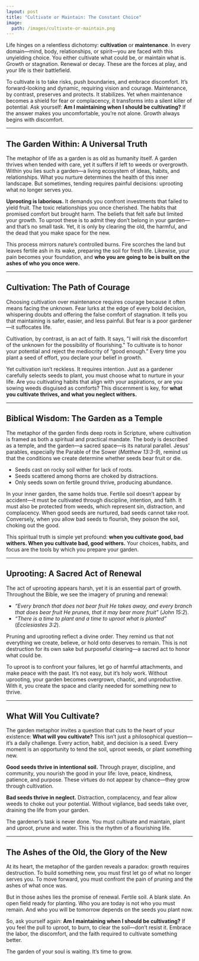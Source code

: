 ```yaml
---
layout: post
title: "Cultivate or Maintain: The Constant Choice"
image:
  path: /images/cultivate-or-maintain.png
---
```


Life hinges on a relentless dichotomy: **cultivation** or **maintenance**. In every domain—mind, body, relationships, or spirit—you are faced with this unyielding choice. You either cultivate what could be, or maintain what is. Growth or stagnation. Renewal or decay. These are the forces at play, and your life is their battlefield.

To cultivate is to take risks, push boundaries, and embrace discomfort. It’s forward-looking and dynamic, requiring vision and courage. Maintenance, by contrast, preserves and protects. It stabilizes. Yet when maintenance becomes a shield for fear or complacency, it transforms into a silent killer of potential. Ask yourself: **Am I maintaining when I should be cultivating?** If the answer makes you uncomfortable, you’re not alone. Growth always begins with discomfort.

---

## The Garden Within: A Universal Truth

The metaphor of life as a garden is as old as humanity itself. A garden thrives when tended with care, yet it suffers if left to weeds or overgrowth. Within you lies such a garden—a living ecosystem of ideas, habits, and relationships. What you nurture determines the health of this inner landscape. But sometimes, tending requires painful decisions: uprooting what no longer serves you.

**Uprooting is laborious.** It demands you confront investments that failed to yield fruit. The toxic relationships you once cherished. The habits that promised comfort but brought harm. The beliefs that felt safe but limited your growth. To uproot these is to admit they don’t belong in your garden—and that’s no small task. Yet, it is only by clearing the old, the harmful, and the dead that you make space for the new.

This process mirrors nature’s controlled burns. Fire scorches the land but leaves fertile ash in its wake, preparing the soil for fresh life. Likewise, your pain becomes your foundation, and **who you are going to be is built on the ashes of who you once were.**

---

## Cultivation: The Path of Courage

Choosing cultivation over maintenance requires courage because it often means facing the unknown. Fear lurks at the edge of every bold decision, whispering doubts and offering the false comfort of stagnation. It tells you that maintaining is safer, easier, and less painful. But fear is a poor gardener—it suffocates life.

Cultivation, by contrast, is an act of faith. It says, "I will risk the discomfort of the unknown for the possibility of flourishing." To cultivate is to honor your potential and reject the mediocrity of “good enough.” Every time you plant a seed of effort, you declare your belief in growth.

Yet cultivation isn’t reckless. It requires intention. Just as a gardener carefully selects seeds to plant, you must choose what to nurture in your life. Are you cultivating habits that align with your aspirations, or are you sowing weeds disguised as comforts? This discernment is key, for **what you cultivate thrives, and what you neglect withers.**

---

## Biblical Wisdom: The Garden as a Temple

The metaphor of the garden finds deep roots in Scripture, where cultivation is framed as both a spiritual and practical mandate. The body is described as a temple, and the garden—a sacred space—is its natural parallel. Jesus’ parables, especially the Parable of the Sower (_Matthew 13:3-9_), remind us that the conditions we create determine whether seeds bear fruit or die.

- Seeds cast on rocky soil wither for lack of roots.
- Seeds scattered among thorns are choked by distractions.
- Only seeds sown on fertile ground thrive, producing abundance.

In your inner garden, the same holds true. Fertile soil doesn’t appear by accident—it must be cultivated through discipline, intention, and faith. It must also be protected from weeds, which represent sin, distraction, and complacency. When good seeds are nurtured, bad seeds cannot take root. Conversely, when you allow bad seeds to flourish, they poison the soil, choking out the good.

This spiritual truth is simple yet profound: **when you cultivate good, bad withers. When you cultivate bad, good withers.** Your choices, habits, and focus are the tools by which you prepare your garden.

---

## Uprooting: A Sacred Act of Renewal

The act of uprooting appears harsh, yet it is an essential part of growth. Throughout the Bible, we see the imagery of pruning and renewal:

- _“Every branch that does not bear fruit He takes away, and every branch that does bear fruit He prunes, that it may bear more fruit”_ (_John 15:2_).
- _“There is a time to plant and a time to uproot what is planted”_ (_Ecclesiastes 3:2_).

Pruning and uprooting reflect a divine order. They remind us that not everything we create, believe, or hold onto deserves to remain. This is not destruction for its own sake but purposeful clearing—a sacred act to honor what could be.

To uproot is to confront your failures, let go of harmful attachments, and make peace with the past. It’s not easy, but it’s holy work. Without uprooting, your garden becomes overgrown, chaotic, and unproductive. With it, you create the space and clarity needed for something new to thrive.

---

## What Will You Cultivate?

The garden metaphor invites a question that cuts to the heart of your existence: **What will you cultivate?** This isn’t just a philosophical question—it’s a daily challenge. Every action, habit, and decision is a seed. Every moment is an opportunity to tend the soil, uproot weeds, or plant something new.

**Good seeds thrive in intentional soil.** Through prayer, discipline, and community, you nourish the good in your life: love, peace, kindness, patience, and purpose. These virtues do not appear by chance—they grow through cultivation.

**Bad seeds thrive in neglect.** Distraction, complacency, and fear allow weeds to choke out your potential. Without vigilance, bad seeds take over, draining the life from your garden.

The gardener’s task is never done. You must cultivate and maintain, plant and uproot, prune and water. This is the rhythm of a flourishing life.

---

## The Ashes of the Old, the Glory of the New

At its heart, the metaphor of the garden reveals a paradox: growth requires destruction. To build something new, you must first let go of what no longer serves you. To move forward, you must confront the pain of pruning and the ashes of what once was.

But in those ashes lies the promise of renewal. Fertile soil. A blank slate. An open field ready for planting. Who you are today is not who you must remain. And who you will be tomorrow depends on the seeds you plant now.

So, ask yourself again: **Am I maintaining when I should be cultivating?** If you feel the pull to uproot, to burn, to clear the soil—don’t resist it. Embrace the labor, the discomfort, and the faith required to cultivate something better.

The garden of your soul is waiting. It’s time to grow.
